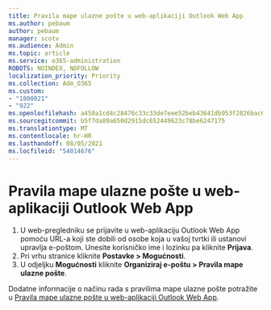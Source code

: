 ```yaml
---
title: Pravila mape ulazne pošte u web-aplikaciji Outlook Web App
ms.author: pebaum
author: pebaum
manager: scotv
ms.audience: Admin
ms.topic: article
ms.service: o365-administration
ROBOTS: NOINDEX, NOFOLLOW
localization_priority: Priority
ms.collection: Adm_O365
ms.custom:
- "1800021"
- "922"
ms.openlocfilehash: a450a1cd4c28476c33c33de7eee52beb43641db953f2826bac68ca76b2e50f25
ms.sourcegitcommit: b5f7da89a650d2915dc652449623c78be6247175
ms.translationtype: MT
ms.contentlocale: hr-HR
ms.lasthandoff: 08/05/2021
ms.locfileid: "54014676"
---
```

# <a name="inbox-rules-in-outlook-web-app"></a>Pravila mape ulazne pošte u web-aplikaciji Outlook Web App

1. U web-pregledniku se prijavite u web-aplikaciju Outlook Web App pomoću URL-a koji ste dobili od osobe koja u vašoj tvrtki ili ustanovi upravlja e-poštom. Unesite korisničko ime i lozinku pa kliknite **Prijava**.
2. Pri vrhu stranice kliknite **Postavke > Mogućnosti**.
3. U odjeljku **Mogućnosti** kliknite **Organiziraj e-poštu > Pravila mape ulazne pošte**.

Dodatne informacije o načinu rada s pravilima mape ulazne pošte potražite u [Pravila mape ulazne pošte u web-aplikaciji Outlook Web App](https://support.office.com/article/inbox-rules-in-outlook-web-app-edea3d17-00c9-434b-b9b7-26ee8d9f5622).
